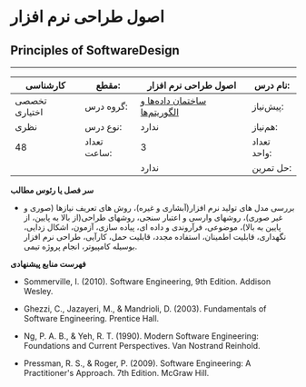 # اصول طراحی نرم افزار
## Principles of SoftwareDesign
_______________________________________________________________________________
| کارشناسی      | مقطع:       | اصول طراحی نرم افزار                                                            | نام درس:    |
| ------------- | ----------- | ------------------------------------------------------------------------------- | ----------- |
| تخصصی اختیاری | گروه درس:   | [ساختمان داده‌ها و الگوریتم‌ها](../mandatory/Data-Structures-and-Algorithms.md) | پیش‌نیاز:   |
| نظری          | نوع درس:    | ندارد                                                                           | هم‌نیاز:    |
| 48            | تعداد ساعت: | 3                                                                               | تعداد واحد: |
|               |             |  ندارد                                                                          | حل تمرین:   |

**سر فصل یا رئوس مطالب**


- بررسی مدل های تولید نرم افزار(آبشاری و غیره)، روش های تعریف نیازها (صوری و غیر صوری)، روشهای وارسی و اعتبار سنجی، روشهای طراحی(از بالا به پایین، از پایین به بالا)، موضوعی، فرآروندی و داده ای، پیاده سازی، آزمون، اشکال زدایی، نگهداری، قابلیت اطمینان، استفاده مجدد، قابلیت حمل، کارآیی، طراحی نرم افزار بوسیله کامپیوتر، انجام پروژه تیمی.


**فهرست منابع پیشنهادی**

- Sommerville, I. (2010). Software Engineering, 9th Edition. Addison Wesley.

- Ghezzi, C., Jazayeri, M., & Mandrioli, D. (2003). Fundamentals of Software Engineering. Prentice Hall.

- Ng, P. A. B., & Yeh, R. T. (1990). Modern Software Engineering: Foundations and Current Perspectives. Van Nostrand Reinhold.

- Pressman, R. S., & Roger, P. (2009). Software Engineering: A Practitioner's Approach. 7th Edition. McGraw Hill.
